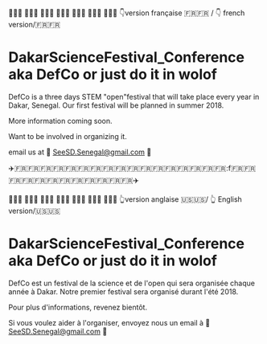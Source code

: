 👩🏾‍🏫 👩🏻‍⚕️ 👩🏿‍💻 👩🏽‍🚀 👩🏻‍🌾 👩🏼‍🔬 👩🏽‍💼 :point_down:version française :fr::fr: / :point_down: french version/:fr::fr:

DakarScienceFestival_Conference aka DefCo or just do it in wolof 
============

DefCo is a three days STEM "open"festival that will take place every year in Dakar, Senegal. Our first festival will be planned in summer 2018. 

More information coming soon.

Want to be involved in organizing it. 

email us at :email: SeeSD.Senegal@gmail.com :email:

:airplane::fr::fr::fr::fr::fr::fr::fr::fr::fr::fr::fr::fr::fr::fr::fr::fr::fr::f:fr::fr::fr::fr::fr::fr::fr::fr::fr::fr::fr::fr::airplane:

👩🏾‍🏫 👩🏻‍⚕️ 👩🏿‍💻 👩🏽‍🚀 👩🏻‍🌾 👩🏼‍🔬 👩🏽‍💼 :point_up_2:version anglaise :us::us:/ :point_up_2: English version/:us::us:

DakarScienceFestival_Conference aka DefCo or just do it in wolof 
============

DefCo est un festival de la science et de l'open qui sera organisée chaque année à Dakar. Notre premier festival sera organisé durant l'été 2018.  

Pour plus d'informations, revenez bientôt. 

Si vous voulez aider à l'organiser, envoyez nous un email à :email: SeeSD.Senegal@gmail.com :email:
